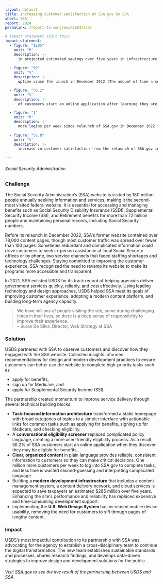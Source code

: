 ```yaml
---
layout: default
title: Increasing customer satisfaction on SSA.gov by 53%
short: SSA
report: 2024
permalink: /report-to-congress/2024/ssa/

# Impact statement (Edit this)
impact_statement:
  - figure: "$285"
    unit: "M"
    description: |-
      in projected estimated savings over five years in infrastructure expenses
      
  - figure: "99"
    unit: "%"
    description: |-
      uptime since the launch in December 2022 (The amount of time a service or system is available and operational)

  - figure: "50.2"
    unit: "%"
    description: |-
      of customers start an online application after learning they are eligible through the newly revamped, straightforward eligibility screening process

  - figure: "1"
    unit: "M"
    description: |-
      more logins per week since relaunch of SSA.gov in December 2022
      
  - figure: "52.8"
    unit: "%"
    description: |-
      increase in customer satisfaction from the relaunch of SSA.gov in December 2022 to September 2023

---
```






######  *Social Security Administration*

###  Challenge

The Social Security Administration’s (SSA) website is visited by 180 million people annually seeking information and services, making it the second-most visited federal website. It is essential for accessing and managing benefits such as Social Security Disability Insurance (SSDI), Supplemental Security Income (SSI), and Retirement benefits for more than 72 million people and maintaining personal records, including Social Security numbers.

Before its relaunch in December 2022, SSA's former website contained over 78,000 content pages, though most customer traffic was spread over fewer than 100 pages. Sometimes redundant and complicated information could drive customers to seek in-person assistance at local Social Security offices or by phone, two service channels that faced staffing shortages and technology challenges. Staying committed to improving the customer experience, SSA recognized the need to revamp its website to make its programs more accessible and transparent.

In 2021, SSA enlisted USDS for its track record of helping agencies deliver government services quickly, reliably, and cost effectively. Using leading technology and design approaches, USDS helped SSA meet its goals of improving customer experience, adopting a modern content platform, and building long-term agency capacity.

<blockquote class="pullquote" markdown="1">
We have millions of people visiting the site, some during challenging times in their lives, so there is a deep sense of responsibility to improve their experience.
 <footer>– Suran De Silva, Director, Web Strategy at SSA
</footer>
</blockquote>

### Solution

USDS partnered with SSA to observe customers and discover how they engaged with the SSA website. Collected insights informed recommendations for design and modern development practices to ensure customers can better use the website to complete high-priority tasks such as 

- apply for benefits, 
- sign up for Medicare, and 
- apply for Supplemental Security Income (SSI). 

The partnership created momentum to improve service delivery through several technical building blocks:

- **Task-focused information architecture** transformed a static homepage with broad categories of topics to a simpler interface with actionable links for common tasks such as applying for benefits, signing up for Medicare, and checking eligibility.
- A **conversational eligibility screener** replaced complicated policy language, creating a more user-friendly eligibility process. As a result, 50.2% of SSA customers start an online application when they discover they may be eligible for benefits.
- **Clear, organized content** in plain language provides reliable, consistent information to customers so they can make critical decisions. One million more customers per week to log into SSA.gov to complete tasks, and less time is wasted second-guessing and interpreting complicated language.
- Building a **modern development infrastructure** that includes a content management system, a content delivery network, and cloud services is expected to save taxpayers an estimated $285 million over five years. Enhancing the site's performance and reliability has replaced expensive and time-consuming development support. 
- Implementing the **U.S. Web Design System** has increased mobile device usability, removing the need for customers to sift through pages of lengthy content.

###  Impact

USDS’s most impactful contribution to its partnership with SSA was advocating for the agency to establish a cross-disciplinary team to continue the digital transformation. The new team establishes sustainable standards and processes, shares research findings, and develops data-driven strategies to improve design and development solutions for the public.

###### Visit [SSA.gov](https://www.ssa.gov/) to see the live result of the partnership between USDS and SSA.

